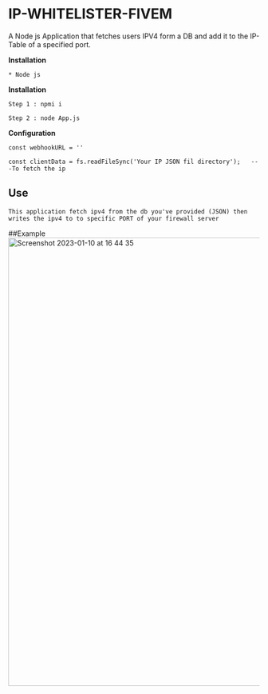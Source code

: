 # IP-WHITELISTER-FIVEM
A Node js Application that fetches users IPV4 form a DB and add it to the IP-Table of a specified port.


**Installation**
```
* Node js
```

**Installation**
```
Step 1 : npmi i 

Step 2 : node App.js
```

**Configuration**
```
const webhookURL = ''

const clientData = fs.readFileSync('Your IP JSON fil directory');   ---To fetch the ip
```

## Use

```
This application fetch ipv4 from the db you've provided (JSON) then writes the ipv4 to to specific PORT of your firewall server
```

##Example
<img width="897" alt="Screenshot 2023-01-10 at 16 44 35" src="https://cdn.discordapp.com/attachments/976128325783261228/1082512553751629964/Screenshot_2023-03-07_092735.png">

